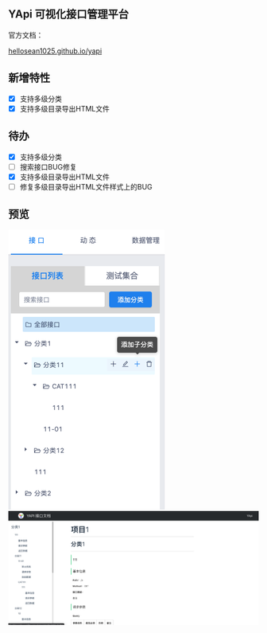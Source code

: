 ## YApi  可视化接口管理平台

官方文档：
<p><a target="_blank" href="https://hellosean1025.github.io/yapi">hellosean1025.github.io/yapi</a></p>

## 新增特性
- [x] 支持多级分类
- [x] 支持多级目录导出HTML文件

## 待办
- [x] 支持多级分类
- [ ] 搜索接口BUG修复
- [x] 支持多级目录导出HTML文件
- [ ] 修复多级目录导出HTML文件样式上的BUG

## 预览
![多级目录](./YAPI-TREE-CAT.png)
![导出HTML](./YAPI-TREE.png)
